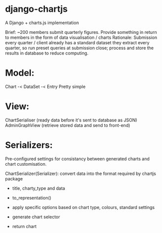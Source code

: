 # django-chartjs
A Django + charts.js implementation

Brief: ~200 members submit quarterly figures. Provide something in return to members in the form of data visualisation / charts
Rationale: Submission every quarter / client already has a standard dataset they extract every quarter, so run preset queries at submission close; process and store the results in database to reduce computing.

# Model:
Chart -< DataSet -< Entry
Pretty simple

# View:
ChartSerialiser (ready data before it's sent to database as JSON)
AdminGraphView (retrieve stored data and send to front-end)

# Serializers:
Pre-configured settings for consistancy between generated charts and chart customisation.

ChartSerializer(Serializer): convert data into the format required by chartjs package

- title, charty_type and data
    
- to_representation()
    
- apply specific options based on chart type, colours, standard settings
    
- generate chart selector
    
- return chart
